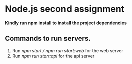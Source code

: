# Node.js second assignment

**Kindly run npm install to install the project dependencies**

## Commands to run servers.

1. Run _npm start / npm run start:web_ for the web server
2. Run _npm run start:api_ for the api server
